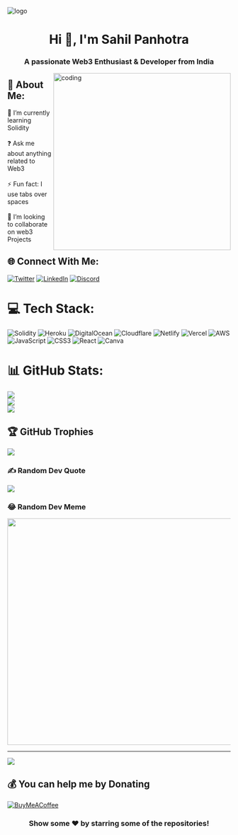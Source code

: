 ![logo](https://github.com/SahilPanhotra/SahilPanhotra/blob/main/banner.gif)
<h1 align="center">Hi 👋, I'm Sahil Panhotra</h1>
<h3 align="center">A passionate Web3 Enthusiast & Developer from India</h3>

<img align="right" alt="coding" width="400" src="https://miro.medium.com/max/1260/0*u5AeVsbMhIaUp29p.gif">

## 💫 About Me:
🌱 I’m currently learning Solidity <br><br>❓ Ask me about anything related to Web3<br><br>⚡ Fun fact: I use tabs over spaces<br><br>👯 I’m looking to collaborate on  web3 Projects


## 🌐 Connect With Me:
[![Twitter](https://img.shields.io/badge/Twitter-%231DA1F2.svg?logo=Twitter&logoColor=white)](https://twitter.com/sahilpanhotra) [![LinkedIn](https://img.shields.io/badge/LinkedIn-%230077B5.svg?logo=linkedin&logoColor=white)](https://linkedin.com/in/sahil-panhotra-23b46b239) [![Discord](https://img.shields.io/badge/Discord-%237289DA.svg?logo=discord&logoColor=white)](https://discordapp.com/users/972421260627836968)  

# 💻 Tech Stack:
![Solidity](https://img.shields.io/badge/Solidity-%23363636.svg?style=for-the-badge&logo=solidity&logoColor=white) ![Heroku](https://img.shields.io/badge/heroku-%23430098.svg?style=for-the-badge&logo=heroku&logoColor=white) ![DigitalOcean](https://img.shields.io/badge/DigitalOcean-%230167ff.svg?style=for-the-badge&logo=digitalOcean&logoColor=white) ![Cloudflare](https://img.shields.io/badge/Cloudflare-F38020?style=for-the-badge&logo=Cloudflare&logoColor=white) ![Netlify](https://img.shields.io/badge/netlify-%23000000.svg?style=for-the-badge&logo=netlify&logoColor=#00C7B7) ![Vercel](https://img.shields.io/badge/vercel-%23000000.svg?style=for-the-badge&logo=vercel&logoColor=white) ![AWS](https://img.shields.io/badge/AWS-%23FF9900.svg?style=for-the-badge&logo=amazon-aws&logoColor=white) ![JavaScript](https://img.shields.io/badge/javascript-%23323330.svg?style=for-the-badge&logo=javascript&logoColor=%23F7DF1E) ![CSS3](https://img.shields.io/badge/css3-%231572B6.svg?style=for-the-badge&logo=css3&logoColor=white) ![React](https://img.shields.io/badge/react-%2320232a.svg?style=for-the-badge&logo=react&logoColor=%2361DAFB) ![Canva](https://img.shields.io/badge/Canva-%2300C4CC.svg?style=for-the-badge&logo=Canva&logoColor=white)
# 📊 GitHub Stats:
![](https://github-readme-stats.vercel.app/api?username=sahilpanhotra&theme=buefy&hide_border=false&include_all_commits=true&count_private=true)<br/>
![](https://github-readme-streak-stats.herokuapp.com/?user=sahilpanhotra&theme=buefy&hide_border=false)<br/>
![](https://github-readme-stats.vercel.app/api/top-langs/?username=sahilpanhotra&theme=buefy&hide_border=false&include_all_commits=true&count_private=true&layout=compact)

## 🏆 GitHub Trophies
![](https://github-profile-trophy.vercel.app/?username=sahilpanhotra&theme=juicyfresh&no-frame=false&no-bg=true&margin-w=4)

### ✍️ Random Dev Quote
![](https://quotes-github-readme.vercel.app/api?type=horizontal&theme=radical)

### 😂 Random Dev Meme
<img src="https://random-memer.herokuapp.com/" width="512px"/>

---
[![](https://visitcount.itsvg.in/api?id=sahilpanhotra&icon=5&color=1)](https://visitcount.itsvg.in)

  ## 💰 You can help me by Donating
  [![BuyMeACoffee](https://img.shields.io/badge/Buy%20Me%20a%20Coffee-ffdd00?style=for-the-badge&logo=buy-me-a-coffee&logoColor=black)](https://buymeacoffee.com/sahilpanhotra) 

  <div align="center">

### Show some ❤️ by starring some of the repositories!

</div>
  
